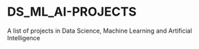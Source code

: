 # DS_ML_AI-PROJECTS
A list of projects in Data Science, Machine Learning and Artificial Intelligence

